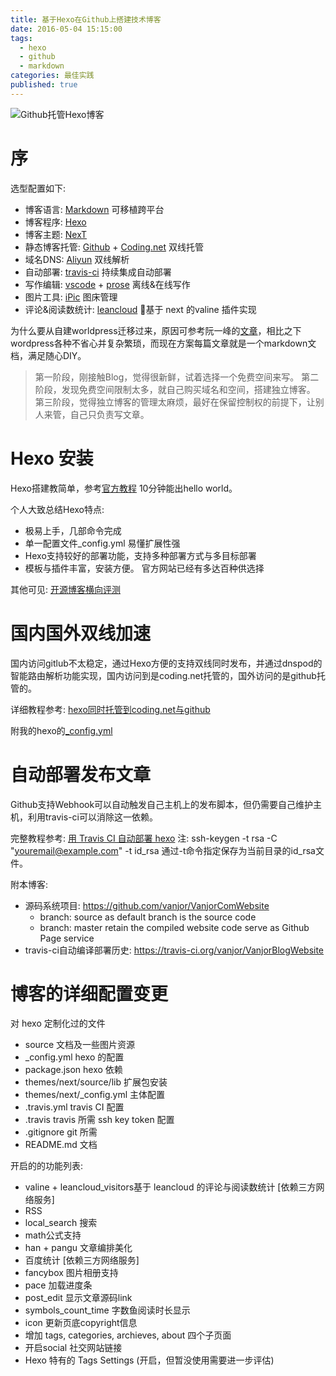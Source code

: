 ```yaml
---
title: 基于Hexo在Github上搭建技术博客
date: 2016-05-04 15:15:00
tags:
  - hexo
  - github
  - markdown
categories: 最佳实践
published: true
---
```


![Github托管Hexo博客](https://ws4.sinaimg.cn/large/006tNbRwly1fyjdb5974cj30hs07sdgp.jpg)

# 序

选型配置如下:

* 博客语言: [Markdown](http://wowubuntu.com/markdown/) 可移植跨平台
* 博客程序: [Hexo](https://hexo.io)
* 博客主题: [NexT](https://theme-next.org)
* 静态博客托管: [Github](https://github.com) + [Coding.net](https://coding.net) 双线托管
* 域名DNS: [Aliyun](https://www.aliyun.cn/) 双线解析
* 自动部署: [travis-ci](https://travis-ci.org) 持续集成自动部署
* 写作编辑: [vscode](https://code.visualstudio.com) + [prose](https://prose.io) 离线&在线写作
* 图片工具: [iPic](https://itunes.apple.com/cn/app/ipic-markdown-图床-文件上传工具/id1101244278) 图床管理
* 评论&阅读数统计: [leancloud](https://leancloud.cn) 基于 next 的valine 插件实现

<!--more-->

为什么要从自建worldpress迁移过来，原因可参考阮一峰的[文章](http://www.ruanyifeng.com/blog/2012/08/blogging_with_jekyll.html)，相比之下wordpress各种不省心并复杂繁琐，而现在方案每篇文章就是一个markdown文档，满足随心DIY。

> 第一阶段，刚接触Blog，觉得很新鲜，试着选择一个免费空间来写。
第二阶段，发现免费空间限制太多，就自己购买域名和空间，搭建独立博客。
第三阶段，觉得独立博客的管理太麻烦，最好在保留控制权的前提下，让别人来管，自己只负责写文章。

# Hexo 安装

Hexo搭建教简单，参考[官方教程](https://hexo.io/docs/setup.html) 10分钟能出hello world。

个人大致总结Hexo特点:

* 极易上手，几部命令完成
* 单一配置文件_config.yml 易懂扩展性强
* Hexo支持较好的部署功能，支持多种部署方式与多目标部署
* 模板与插件丰富，安装方便。 官方网站已经有多达百种供选择

其他可见: [开源博客横向评测](https://www.zhihu.com/question/21981094)

# 国内国外双线加速

国内访问gitlub不太稳定，通过Hexo方便的支持双线同时发布，并通过dnspod的智能路由解析功能实现，国内访问到是coding.net托管的，国外访问的是github托管的。

详细教程参考: [hexo同时托管到coding.net与github](https://segmentfault.com/a/1190000004548638)

附我的hexo的[_config.yml](https://github.com/vanjor/VanjorBlogWebsite/blob/source/_config.yml)

# 自动部署发布文章

Github支持Webhook可以自动触发自己主机上的发布脚本，但仍需要自己维护主机，利用travis-ci可以消除这一依赖。

完整教程参考: [用 Travis CI 自动部署 hexo](http://blog.acwong.org/2016/03/20/auto-deploy-hexo-with-travis-CI/)
注: ssh-keygen -t rsa -C "youremail@example.com" -t id_rsa 通过-t命令指定保存为当前目录的id_rsa文件。

附本博客:

* 源码系统项目: <https://github.com/vanjor/VanjorComWebsite>
  * branch: source as default branch is the source code
  * branch: master retain the compiled website code serve as Github Page service
* travis-ci自动编译部署历史: <https://travis-ci.org/vanjor/VanjorBlogWebsite>

# 博客的详细配置变更

对 hexo 定制化过的文件

* source 文档及一些图片资源
* _config.yml hexo 的配置
* package.json hexo 依赖
* themes/next/source/lib 扩展包安装
* themes/next/_config.yml 主体配置
* .travis.yml travis CI 配置
* .travis travis 所需 ssh key token 配置
* .gitignore git 所需
* README.md 文档

开启的的功能列表:

* valine + leancloud_visitors基于 leancloud 的评论与阅读数统计 [依赖三方网络服务]
* RSS
* local_search 搜索
* math公式支持
* han + pangu 文章编排美化
* 百度统计  [依赖三方网络服务]
* fancybox 图片相册支持
* pace 加载进度条
* post_edit 显示文章源码link
* symbols_count_time 字数鱼阅读时长显示
* icon 更新页底copyright信息
* 增加 tags, categories, archieves, about 四个子页面
* 开启social 社交网站链接
* Hexo 特有的 Tags Settings (开启，但暂没使用需要进一步评估)

